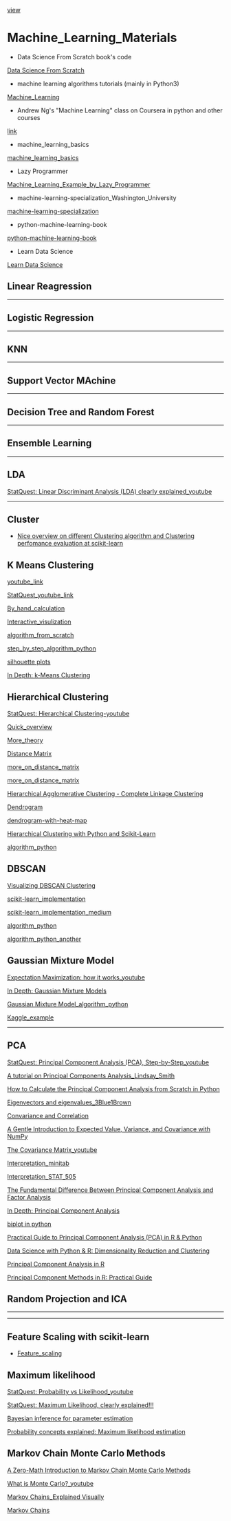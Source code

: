 [view](https://yousuf28.github.io/Machine_Learning_Materials_to_Follow/)

# Machine_Learning_Materials
- Data Science From Scratch book's code

[Data Science From Scratch](https://github.com/joelgrus/data-science-from-scratch)


- machine learning algorithms tutorials (mainly in Python3)

[Machine_Learning](https://github.com/ethen8181/machine-learning#clustering)

- Andrew Ng's "Machine Learning" class on Coursera in python and other courses

[link](https://github.com/jdwittenauer/ipython-notebooks)

- machine_learning_basics

[machine_learning_basics](https://github.com/zotroneneis/machine_learning_basics)

- Lazy Programmer

[Machine_Learning_Example_by_Lazy_Programmer](https://github.com/lazyprogrammer/machine_learning_examples)


- machine-learning-specialization_Washington_University

[machine-learning-specialization](https://github.com/learnml/machine-learning-specialization)

-  python-machine-learning-book

[python-machine-learning-book](https://github.com/rasbt/python-machine-learning-book)

- Learn Data Science

[Learn Data Science](http://learnds.com)


## Linear Reagression



*****

## Logistic Regression


*******


## KNN


*****


## Support Vector MAchine

*****


## Decision Tree and Random Forest



*****


## Ensemble Learning



******


## LDA

[StatQuest: Linear Discriminant Analysis (LDA) clearly explained_youtube](https://www.youtube.com/watch?v=azXCzI57Yfc)

****

## Cluster

- [Nice overview on different Clustering algorithm and Clustering perfomance evaluation at scikit-learn](https://scikit-learn.org/stable/modules/clustering.html)

## K Means Clustering

[youtube_link](https://www.youtube.com/watch?v=_aWzGGNrcic)

[StatQuest_youtube_link](https://www.youtube.com/watch?v=4b5d3muPQmA)

[By_hand_calculation](https://www.saedsayad.com/clustering_kmeans.htm)

[Interactive_visulization](https://www.naftaliharris.com/blog/visualizing-k-means-clustering/)

[algorithm_from_scratch](http://nbviewer.jupyter.org/github/jdwittenauer/ipython-notebooks/blob/master/notebooks/ml/ML-Exercise7.ipynb)

[step_by_step_algorithm_python](http://benalexkeen.com/k-means-clustering-in-python/)

[silhouette plots](http://nbviewer.jupyter.org/github/rasbt/python-machine-learning-book/blob/master/code/ch11/ch11.ipynb)

[In Depth: k-Means Clustering](https://jakevdp.github.io/PythonDataScienceHandbook/05.11-k-means.html)

## Hierarchical Clustering

[StatQuest: Hierarchical Clustering-youtube](https://www.youtube.com/watch?v=7xHsRkOdVwo)

[Quick_overview](https://www.saedsayad.com/clustering_hierarchical.htm)

[More_theory](https://newonlinecourses.science.psu.edu/stat555/node/86/)

[Distance Matrix ](https://www.displayr.com/what-is-a-distance-matrix/)

[more_on_distance_matrix](https://www.datanovia.com/en/lessons/clustering-distance-measures/)

[more_on_distance_matrix](https://stats.stackexchange.com/questions/165194/using-correlation-as-distance-metric-for-hierarchical-clustering)

[Hierarchical Agglomerative Clustering - Complete Linkage Clustering](http://nbviewer.jupyter.org/github/rasbt/pattern_classification/blob/master/clustering/hierarchical/clust_complete_linkage.ipynb)

[Dendrogram](https://joernhees.de/blog/2015/08/26/scipy-hierarchical-clustering-and-dendrogram-tutorial/)

[dendrogram-with-heat-map](https://python-graph-gallery.com/404-dendrogram-with-heat-map/)

[Hierarchical Clustering with Python and Scikit-Learn](https://stackabuse.com/hierarchical-clustering-with-python-and-scikit-learn/)

[algorithm_python](https://github.com/ZwEin27/Hierarchical-Clustering/blob/master/hclust.py)

## DBSCAN

[Visualizing DBSCAN Clustering](https://www.naftaliharris.com/blog/visualizing-dbscan-clustering/)

[scikit-learn_implementation](https://blog.dominodatalab.com/topology-and-density-based-clustering/)

[scikit-learn_implementation_medium](https://towardsdatascience.com/dbscan-clustering-for-data-shapes-k-means-cant-handle-well-in-python-6be89af4e6ea)

[algorithm_python](https://github.com/TummanapallyAnuraag/EE769_project/blob/master/DBSCAN.py)

[algorithm_python_another](https://github.com/choffstein/dbscan/blob/master/dbscan/dbscan.py)

## Gaussian Mixture Model

[Expectation Maximization: how it works_youtube](https://www.youtube.com/watch?v=iQoXFmbXRJA&index=2&list=PLBJL0wUvhBHOalOTPHXthFLEKXdO9J2ho)

[In Depth: Gaussian Mixture Models](https://jakevdp.github.io/PythonDataScienceHandbook/05.12-gaussian-mixtures.html)


[Gaussian Mixture Model_algorithm_python](http://ethen8181.github.io/machine-learning/clustering/GMM/GMM.html)


[Kaggle_example](https://www.kaggle.com/kmader/gaussian-mixture-lung-segmentation)

****

## PCA

[StatQuest: Principal Component Analysis (PCA), Step-by-Step_youtube](https://www.youtube.com/watch?v=FgakZw6K1QQ)

[A tutorial on Principal Components Analysis_Lindsay_Smith](http://www.iro.umontreal.ca/~pift6080/H09/documents/papers/pca_tutorial.pdf)

[How to Calculate the Principal Component Analysis from Scratch in Python](https://machinelearningmastery.com/calculate-principal-component-analysis-scratch-python/)

[Eigenvectors and eigenvalues_3Blue1Brown](https://www.youtube.com/watch?v=PFDu9oVAE-g)

[Convariance and Correlation](http://ci.columbia.edu/ci/premba_test/c0331/s7/s7_5.html)

[A Gentle Introduction to Expected Value, Variance, and Covariance with NumPy](https://machinelearningmastery.com/introduction-to-expected-value-variance-and-covariance/)

[The Covariance Matrix_youtube](https://www.youtube.com/watch?v=locZabK4Als&t=728s&frags=pl%2Cwn)





[Interpretation_minitab](https://support.minitab.com/en-us/minitab/18/help-and-how-to/modeling-statistics/multivariate/how-to/principal-components/interpret-the-results/all-statistics-and-graphs/)

[Interpretation_STAT_505](https://newonlinecourses.science.psu.edu/stat505/node/54/)

[The Fundamental Difference Between Principal Component Analysis and Factor Analysis](https://www.theanalysisfactor.com/the-fundamental-difference-between-principal-component-analysis-and-factor-analysis/)

[In Depth: Principal Component Analysis](https://jakevdp.github.io/PythonDataScienceHandbook/05.09-principal-component-analysis.html)

[biplot in python](https://stackoverflow.com/questions/39216897/plot-pca-loadings-and-loading-in-biplot-in-sklearn-like-rs-autoplot)


[Practical Guide to Principal Component Analysis (PCA) in R & Python](https://www.analyticsvidhya.com/blog/2016/03/practical-guide-principal-component-analysis-python/)

[Data Science with Python & R: Dimensionality Reduction and Clustering](https://www.codementor.io/jadianes/data-science-python-pandas-r-dimensionality-reduction-du1081aka)

[Principal Component Analysis in R](https://www.datacamp.com/community/tutorials/pca-analysis-r)

[Principal Component Methods in R: Practical Guide](http://www.sthda.com/english/articles/31-principal-component-methods-in-r-practical-guide/118-principal-component-analysis-in-r-prcomp-vs-princomp/)



## Random Projection and ICA

****


****

## Feature Scaling with scikit-learn

- [Feature_scaling](http://benalexkeen.com/feature-scaling-with-scikit-learn/)

## Maximum likelihood

[StatQuest: Probability vs Likelihood_youtube](https://www.youtube.com/watch?v=pYxNSUDSFH4)

[StatQuest: Maximum Likelihood, clearly explained!!!](https://www.youtube.com/watch?v=XepXtl9YKwc&frags=pl%2Cwn)

[Bayesian inference for parameter estimation](https://towardsdatascience.com/probability-concepts-explained-bayesian-inference-for-parameter-estimation-90e8930e5348)

[Probability concepts explained: Maximum likelihood estimation](https://towardsdatascience.com/probability-concepts-explained-maximum-likelihood-estimation-c7b4342fdbb1)

## Markov Chain Monte Carlo Methods

[A Zero-Math Introduction to Markov Chain Monte Carlo Methods](https://towardsdatascience.com/a-zero-math-introduction-to-markov-chain-monte-carlo-methods-dcba889e0c50)

[What is Monte Carlo?_youtube](https://www.youtube.com/watch?v=AyBNnkYrSWY)

[Markov Chains_Explained Visually](http://setosa.io/ev/markov-chains/)

[Markov Chains](https://brilliant.org/wiki/markov-chains/)




